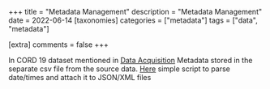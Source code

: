 +++
title = "Metadata Management" 
description = "Metadata Management"
date = 2022-06-14
[taxonomies]
categories = ["metadata"]
tags = ["data", "metadata"]

[extra]
comments = false
+++

In CORD 19 dataset mentioned in [Data Acquisition](./docs/intake) Metadata stored in the separate csv file from the source data. [Here](https://github.com/applied-knowledge-systems/the-pattern-platform/blob/2168aa194cc9d84457e3faac0299939e307900ae/parse_publish_dates_threaded.py) simple script to parse date/times and attach it to JSON/XML files